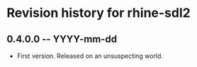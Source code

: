 # Revision history for rhine-sdl2

## 0.4.0.0  -- YYYY-mm-dd

* First version. Released on an unsuspecting world.
